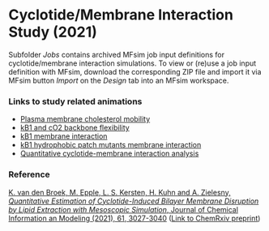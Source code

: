 # Cyclotide/Membrane Interaction Study (2021)

Subfolder *Jobs* contains archived MFsim job input definitions for cyclotide/membrane interaction simulations. To view or (re)use a job input definition with MFsim, download the corresponding ZIP file and import it via MFsim button *Import* on the *Design* tab into an MFsim workspace.

### Links to study related animations
- [Plasma membrane cholesterol mobility](https://w-hs.sciebo.de/s/BphC3r3fhcXc3EK)
- [kB1 and cO2 backbone flexibility](https://w-hs.sciebo.de/s/OXJdy4we5qgufr7)
- [kB1 membrane interaction](https://w-hs.sciebo.de/s/mPl2E2PEtkqtWv6)
- [kB1 hydrophobic patch mutants membrane interaction](https://w-hs.sciebo.de/s/JyQNKNdtVqbYKyi)
- [Quantitative cyclotide-membrane interaction analysis](https://w-hs.sciebo.de/s/VGwXDawV4a05JUC)

### Reference
[K. van den Broek, M. Epple, L. S. Kersten, H. Kuhn and A. Zielesny, _Quantitative Estimation of Cyclotide-Induced Bilayer Membrane Disruption by Lipid Extraction with Mesoscopic Simulation_, Journal of Chemical Information an Modeling (2021), 61, 3027-3040](https://doi.org/10.1021/acs.jcim.1c00332) ([Link to ChemRxiv preprint](https://doi.org/10.26434/chemrxiv.14135783.v1))

